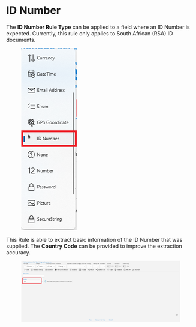 # ID Number

The **ID Number Rule Type** can be applied to a field where an ID Number is expected. Currently, this rule only applies to South African (RSA) ID documents.

<figure><img src="../assets/image (111) (2).png" alt=""><figcaption></figcaption></figure>

This Rule is able to extract basic information of the ID Number that was supplied. The **Country Code** can be provided to improve the extraction accuracy.

<figure><img src="../assets/image (127).png" alt=""><figcaption></figcaption></figure>

